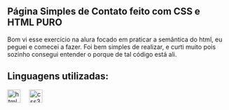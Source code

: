 <h2>Página Simples de Contato feito com CSS e HTML PURO</h2>

<p>Bom vi esse exercício na alura focado em praticar a semântica do html, eu peguei e comecei a fazer.
  Foi bem simples de realizar, e curti muito pois sozinho consegui entender o porque de tal código está ali.
</p>

<h2>Linguagens utilizadas: </h2>

<div align="left">
  <img src="https://cdn.jsdelivr.net/gh/devicons/devicon/icons/html5/html5-original.svg" height="30" alt="html5 logo"  />
  <img width="12" />
  <img src="https://cdn.jsdelivr.net/gh/devicons/devicon/icons/css3/css3-original.svg" height="30" alt="css3 logo"  />
</div>
